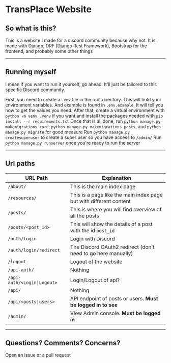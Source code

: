 # TransPlace Website

## So what is this?

This is a website I made for a discord community because why not.
It is made with Django, DRF (Django Rest Framework), Bootstrap for the frontend, and probably some other things
______

## Running myself

I mean if you want to run it yourself, go ahead. It'll just be tailored to this specific Discord community.

First, you need to create a `.env` file in the root directory. This will hold your environment variables. And example is found in `.env.example`. It will tell you how to get the values you need.
After that, create a virtual environment with `python -m venv .venv` if you want and install the packages needed with `pip install --r requirements.txt`
Once that is all done, run `python manage.py makemigrations core`, `python manage.py makemigrations posts`, and `python manage.py migrate` for good measure
Run `python manage.py createsuperuser` to create a super user so you have access to `/admin/`
Run `python manage.py runserver` once you're ready to run the server

____

## Url paths

| URL Path |        Explanation          |
| ----- | -----                 |
| `/about/`| This is the main index page |
| `/resources/` | This is a page like the main index page but with different content |
| `/posts/` | This is where you will find overview of all the posts |
| `/posts/<post_id>` | This will show the details of a post with the id `post_id` |
| `/auth/login` | Login with Discord |
| `/auth/login/redirect` | The Discord OAuth2 redirect (don't need to go here manually) |
| `/logout` | Logout of the website |
| `/api-auth/` | Nothing |
| `/api-auth/<Login\|Logout>` | Login/Logout of api? |
| `/api/` | Nothing |
| `/api/<posts\|users>` | API endpoint of posts or users. **Must be logged in to see** |
| `/admin/` | View Admin console. **Must be logged in** |

_____

## Questions? Comments? Concerns?

Open an issue or a pull request